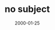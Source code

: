 ---
layout: base.njk
title : 'no subject' 
view_title : 'no subject' 
year : '2000' 
date : '2000-01-25' 
img_file : '/drawing/nosubject.png' 
html_file : 'nosubject' 
next_html : 'menand.html' 
year_order : '59' 
permalink : "title/{{html_file}}.html"
---